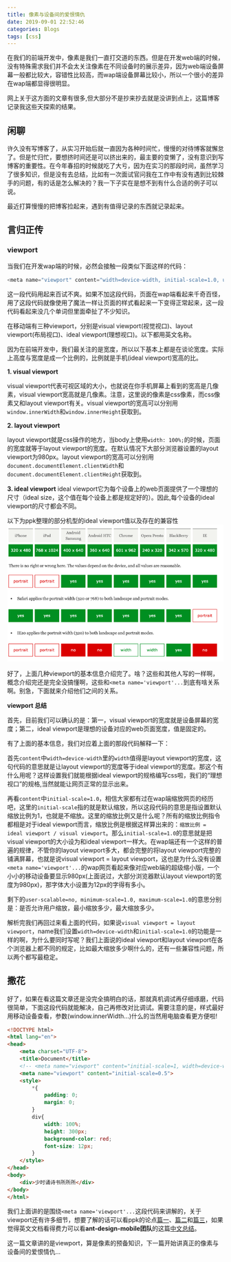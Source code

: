 ```yaml
---
title: 像素与设备间的爱恨情仇
date: 2019-09-01 22:52:46
categories: Blogs
tags: [css]
---
```

在我们的前端开发中，像素是我们一直打交道的东西。但是在开发web端的时候，没有特殊需求我们并不会太关注像素在不同设备时的展示差异，因为web端设备屏幕一般都比较大，容错性比较高，而wap端设备屏幕比较小，所以一个很小的差异在wap端都显得很明显。<!--more-->

网上关于这方面的文章有很多,但大部分不是抄来抄去就是没讲到点上，这篇博客记录我这些天探索的结果。

## 闲聊

许久没有写博客了，从实习开始后就一直因为各种时间忙，慢慢的对待博客就懈怠了。但是忙归忙，要想挤时间还是可以挤出来的，最主要的变懒了，没有意识到写博客的重要性。在今年春招的时候就吃了大亏，因为在实习的那段时间，虽然学习了很多知识，但是没有去总结，比如有一次面试官问我在工作中有没有遇到比较棘手的问题，有的话是怎么解决的？我一下子实在是想不到有什么合适的例子可以说。

最近打算慢慢的把博客捡起来，遇到有值得记录的东西就记录起来。

## 言归正传

### viewport

当我们在开发wap端的时候，必然会接触一段类似下面这样的代码：

```javascript
<meta name="viewport" content="width=device-width, initial-scale=1.0, user-scalable=no, minimum-scale=1.0, maximum-scale=1.0" />
```

这一段代码用起来百试不爽。如果不加这段代码，页面在wap端看起来千奇百怪，用了这段代码就像使用了魔法一样让页面的样式看起来一下变得正常起来，这一段代码看起来没几个单词但里面牵扯了不少知识。

在移动端有三种viewport，分别是visual viewport(视觉视口)、layout viewport(布局视口)、ideal viewport(理想视口)。以下都用英文名称。

因为在前端开发中，我们最关注的是宽度，所以以下基本上都是在谈论宽度。实际上高度与宽度是成一个比例的，比例就是手机(ideal viewport)宽高的比。

**1. visual viewport**

visual viewport代表可视区域的大小，也就说在你手机屏幕上看到的宽高是几像素，visual viewport宽高就是几像素。注意，这里说的像素是css像素，而css像素又和layout viewport有关。visual viewport的宽高可以分别用`window.innerWidth`和`window.innerHeight`获取到。

**2. layout viewport**

layout viewport就是css操作的地方，当body上使用`width: 100%;`的时候，页面的宽度就等于layout viewport的宽度。在默认情况下大部分浏览器设置的layout viewport为980px。layout viewport的宽高可以分别用`document.documentElement.clientWidth`和`document.documentElement.clientHeight`获取到。

**3. ideal viewport**
ideal viewport它为每个设备上的web页面提供了一个理想的尺寸（ideal size，这个值在每个设备上都是规定好的）。因此,每个设备的ideal viewport的尺寸都会不同。

以下为ppk整理的部分机型的ideal viewport值以及存在的兼容性
![部分机型的ideal viewport值以及存在的兼容性](/img/像素与设备间的爱恨情仇/1.png)

好了，上面几种viewport的基本信息介绍完了。啥？这些和其他人写的一样啊，概念介绍完还是完全没搞懂啊，这些和`<meta name='viewport'...`到底有啥关系啊。别急，下面就来介绍他们之间的关系。

**viewport 总结**

首先，目前我们可以确认的是：第一，visual viewport的宽度就是设备屏幕的宽度；第二，ideal viewport是理想的设备对应的web页面宽度，值是固定的。

有了上面的基本信息，我们对应着上面的那段代码解释一下：

首先`content`中`width=device-width`里的`width`值得是layout viewport的宽度，这句代码的意思就是让layout viewport的宽度等于ideal viewport的宽度。那这个有什么用呢？这样设置我们就能根据ideal viewport的规格编写css啦，我们的“理想视口”的规格,当然就能让网页正常的显示出来。
    
再看`content`中`initial-scale=1.0`，相信大家都有过在wap端缩放网页的经历吧，这里的`initial-scale`指的就是默认缩放，所以这段代码的意思是指设置默认缩放比例为1，也就是不缩放。这里的缩放比例又是什么呢？所有的缩放比例指令都相是对于ideal viewport而言，缩放比例是根据这样算出来的：`缩放比例 = ideal viewport / visual viewport`。那么`initial-scale=1.0`的意思就是把visual viewport的大小设为和ideal viewport一样大。在wap端还有一个这样的普遍的规律，不管你的layout viewport多大，都会完整的将layout viewport完整的铺满屏幕，也就是说visual viewport = layout viewport，这也是为什么没有设置`<meta name='viewport'...`的wap网页看起来像对应web端的超级缩小版，一个小小的移动设备要显示980px(上面说过，大部分浏览器默认layout viewport的宽度为980px)，那字体大小设置为12px的字得有多小。

剩下的`user-scalable=no, minimum-scale=1.0, maximum-scale=1.0`的意思分别是：是否允许用户缩放，最小缩放多少，最大缩放多少。

解析完我们再回过来看上面的代码，如果说`visual viewport = layout viewport`，name我们设置`width=device-width`和`initial-scale=1.0`的功能是一样的啊，为什么要同时写呢？我们上面说的ideal viewport和layout viewport在各个浏览器上都不同的规定，比如最大缩放多少啊什么的，还有一些兼容性问题，所以两个都写最稳定。

## 撒花
好了，如果在看这篇文章还是没完全搞明白的话，那就真机调试再仔细琢磨，代码很简单，下面这段代码就能解决，自己再修改对比调试。需要注意的是，样式最好用移动设备查看，参数(window.innerWidth...)什么的当然用电脑查看更方便啦!
```html
<!DOCTYPE html>
<html lang="en">
<head>
	<meta charset="UTF-8">
	<title>Document</title>
	<!-- <meta name="viewport" content="initial-scale=1, width=device-width"> -->
	<meta name="viewport" content="initial-scale=0.5">
	<style>
		*{
			padding: 0;
			margin: 0;
		}
		div{
			width: 100%;
			height: 300px;
			background-color: red;
			font-size: 12px;
		}
	</style>
</head>
<body>
	<div>少时诵诗书所所所</div>
</body>
</html>
```

我们上面讲的是围绕`<meta name='viewport'...`这段代码来讲解的，关于viewport还有许多细节，想要了解的话可以看ppk的论点[篇一](https://www.quirksmode.org/mobile/viewports.html)、[篇二](https://www.quirksmode.org/mobile/viewports2.html)和[篇三](https://www.quirksmode.org/mobile/metaviewport/)，如果觉得英文文档看得费力可以看**ant-design-mobile团队**的这篇[中文总结](https://github.com/ant-design/ant-design-mobile/wiki/viewport)。

这一篇文章讲的是viewport，算是像素的预备知识，下一篇开始讲真正的像素与设备间的爱恨情仇...